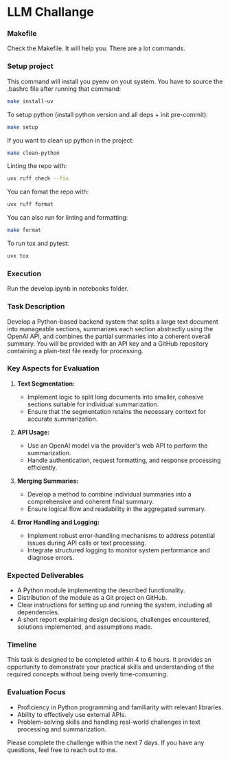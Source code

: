 # LLM Challange

### Makefile
Check the Makefile. It will help you. There are a lot commands.

### Setup project
This command will install you pyenv on yout system. You have to source the .bashrc file after running that command:
```bash
make install-uv
```

To setup python (install python version and all deps + init pre-commit):
```bash
make setup
```

If you want to clean up python in the project:
```bash
make clean-python
```

Linting the repo with:
```bash
uvx ruff check --fix
```

You can fomat the repo with:
```bash
uvx ruff format
```


You can also run for linting and formatting:
```bash
make format
```


To run tox and pytest:
```bash
uvx tox
```

### Execution
Run the develop.ipynb in notebooks folder.

### Task Description

Develop a Python-based backend system that splits a large text document into
manageable sections, summarizes each section abstractly using the OpenAI API,
and combines the partial summaries into a coherent overall summary. You will
be provided with an API key and a GitHub repository containing a plain-text
file ready for processing.

### Key Aspects for Evaluation

1. **Text Segmentation:**
   - Implement logic to split long documents into smaller, cohesive sections
     suitable for individual summarization.
   - Ensure that the segmentation retains the necessary context for accurate
     summarization.

2. **API Usage:**
   - Use an OpenAI model via the provider's web API to perform the summarization.
   - Handle authentication, request formatting, and response processing efficiently.

3. **Merging Summaries:**
   - Develop a method to combine individual summaries into a comprehensive and
     coherent final summary.
   - Ensure logical flow and readability in the aggregated summary.

4. **Error Handling and Logging:**
   - Implement robust error-handling mechanisms to address potential issues
     during API calls or text processing.
   - Integrate structured logging to monitor system performance and diagnose
     errors.

### Expected Deliverables

- A Python module implementing the described functionality.
- Distribution of the module as a Git project on GitHub.
- Clear instructions for setting up and running the system, including all
  dependencies.
- A short report explaining design decisions, challenges encountered, solutions
  implemented, and assumptions made.

### Timeline

This task is designed to be completed within 4 to 6 hours. It provides an
opportunity to demonstrate your practical skills and understanding of the
required concepts without being overly time-consuming.

### Evaluation Focus

- Proficiency in Python programming and familiarity with relevant libraries.
- Ability to effectively use external APIs.
- Problem-solving skills and handling real-world challenges in text processing and summarization.

Please complete the challenge within the next 7 days. If you have any questions,
feel free to reach out to me.
